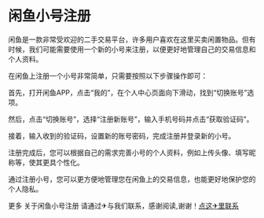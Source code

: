 # 闲鱼小号注册

闲鱼是一款非常受欢迎的二手交易平台，许多用户喜欢在这里买卖闲置物品。但有时候，我们可能需要使用一个新的小号来注册，以便更好地管理自己的交易信息和个人资料。

在闲鱼上注册一个小号非常简单，只需要按照以下步骤操作即可：

首先，打开闲鱼APP，点击“我的”，在个人中心页面向下滑动，找到“切换账号”选项。

然后，点击“切换账号”，选择“注册新账号”，输入手机号码并点击“获取验证码”。

接着，输入收到的验证码，设置新的账号密码，完成注册并登录新的小号。

注册完成后，您可以根据自己的需求完善小号的个人资料，例如上传头像、填写昵称等，使其更具个性化。

通过注册小号，您可以更方便地管理您在闲鱼上的交易信息，也能更好地保护您的个人隐私。

更多 关于闲鱼小号注册 请通过✈与我们联系，感谢阅读,谢谢！[点这✈里联系](https://gg.k02.cc)